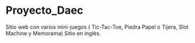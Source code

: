 # Proyecto_Daec
Sitio web con varios mini-juegos ( Tic-Tac-Toe, Piedra Papel o Tijera, Slot Machine y Memorama) Sitio en inglés.
